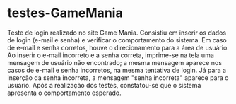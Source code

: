 # testes-GameMania
Teste de login realizado no site Game Mania. Consistiu em inserir os dados de login (e-mail e senha) e verificar o comportamento do sistema. Em caso de e-mail e senha corretos, houve o direcionamento para a área de usuário. Ao inserir o e-mail incorreto e a senha correta, imprime-se na tela uma mensagem de usuário não encontrado; a mesma mensagem aparece nos casos de e-mail e senha incorretos, na mesma tentativa de login. Já para a inserção da senha incorreta, a mensagem "senha incorreta" aparece para o usuário. Após a realização dos testes, constatou-se que o sistema apresenta o comportamento esperado. 
